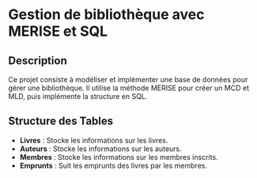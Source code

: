 # Gestion de bibliothèque avec MERISE et SQL

## Description
Ce projet consiste à modéliser et implémenter une base de données pour gérer une bibliothèque. Il utilise la méthode MERISE pour créer un MCD et MLD, puis implémente la structure en SQL.

## Structure des Tables
- **Livres** : Stocke les informations sur les livres.
- **Auteurs** : Stocke les informations sur les auteurs.
- **Membres** : Stocke les informations sur les membres inscrits.
- **Emprunts** : Suit les emprunts des livres par les membres.
